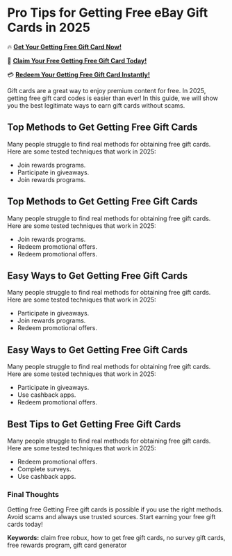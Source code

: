 # Pro Tips for Getting Free eBay Gift Cards in 2025

🔥 **[Get Your Getting Free Gift Card Now!](https://www.apkhub.site/)**  

🎁 **[Claim Your Free Getting Free Gift Card Today!](https://www.apkhub.site/)**  

💳 **[Redeem Your Getting Free Gift Card Instantly!](https://www.apkhub.site/)**  

Gift cards are a great way to enjoy premium content for free. In 2025, getting free gift card codes is easier than ever! In this guide, we will show you the best legitimate ways to earn gift cards without scams.

## Top Methods to Get Getting Free Gift Cards

Many people struggle to find real methods for obtaining free gift cards. Here are some tested techniques that work in 2025:

- Join rewards programs.
- Participate in giveaways.
- Join rewards programs.

## Top Methods to Get Getting Free Gift Cards

Many people struggle to find real methods for obtaining free gift cards. Here are some tested techniques that work in 2025:

- Join rewards programs.
- Redeem promotional offers.
- Redeem promotional offers.

## Easy Ways to Get Getting Free Gift Cards

Many people struggle to find real methods for obtaining free gift cards. Here are some tested techniques that work in 2025:

- Participate in giveaways.
- Join rewards programs.
- Redeem promotional offers.

## Easy Ways to Get Getting Free Gift Cards

Many people struggle to find real methods for obtaining free gift cards. Here are some tested techniques that work in 2025:

- Participate in giveaways.
- Use cashback apps.
- Redeem promotional offers.

## Best Tips to Get Getting Free Gift Cards

Many people struggle to find real methods for obtaining free gift cards. Here are some tested techniques that work in 2025:

- Redeem promotional offers.
- Complete surveys.
- Use cashback apps.

### Final Thoughts

Getting free Getting Free gift cards is possible if you use the right methods. Avoid scams and always use trusted sources. Start earning your free gift cards today!

**Keywords:** claim free robux, how to get free gift cards, no survey gift cards, free rewards program, gift card generator
